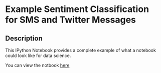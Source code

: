 # Example Sentiment Classification for SMS and Twitter Messages

## Description
This IPython Notebook provides a complete example of what a notebook could look like for data science.

You can view the notbook [here](<http://nbviewer.ipython.org/github/AnthonyMRios/Sentiment-Classification-Example/blob/master/Sentiment Classification.ipynb>)
